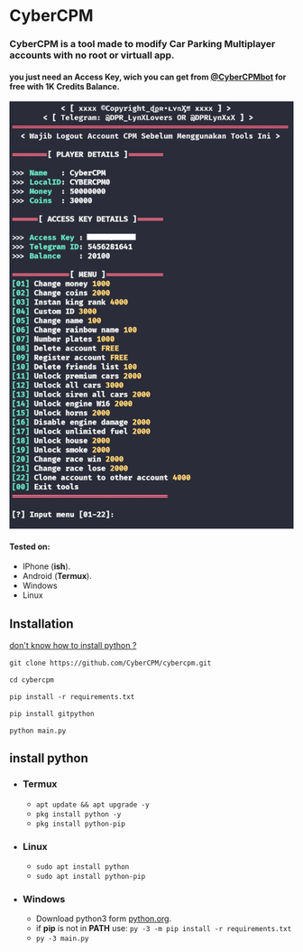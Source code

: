 # CyberCPM
<h3>CyberCPM is a tool made to modify Car Parking Multiplayer accounts with no root or virtuall app.</h3>
<h4>you just need an Access Key, wich you can get from <a href="https://t.me/CyberCPMbot">@CyberCPMbot</a> for free with 1K Credits Balance.</h4>

![](./assets/tool.png)

#### Tested on:
- IPhone (**ish**).
- Android (**Termux**).
- Windows
- Linux

## Installation
[don't know how to install python ?](#install-python)
```
git clone https://github.com/CyberCPM/cybercpm.git
```
```
cd cybercpm
```
```
pip install -r requirements.txt
```
```
pip install gitpython
```
```
python main.py
```

## install python

- ### Termux
    - `apt update && apt upgrade -y`
    - `pkg install python -y`
    - `pkg install python-pip`

- ### Linux
    - `sudo apt install python`
    - `sudo apt install python-pip`

- ### Windows
    - Download python3 form [python.org](https://www.python.org/downloads/).
    - if **pip** is not in **PATH** use: `py -3 -m pip install -r requirements.txt`
    - `py -3 main.py`
